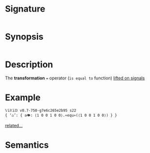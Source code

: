 # Signature
```vikid-signature
```

# Synopsis
```vikid-synopsis
```

# Description
The __transformation__ `=` operator (`is equal to` function) [lifted on signals](/refman/concepts/pure_functions)

# Example
```vikid-script
𝕍i𝕂i𝔻 v0.7-750-g7e6c265e2b95 s22
{ ‘⌂’: { a👁: ⟨1 0 0 1 0 0⟩.«equ»(⟨1 0 0 1 0 0⟩) } }
```


[related...](https://en.wikipedia.org/wiki/Inequality_(mathematics))

# Semantics